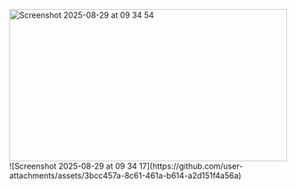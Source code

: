 <img width="498" height="273" alt="Screenshot 2025-08-29 at 09 34 54" src="https://github.com/user-attachments/assets/382ab25e-9d82-48e1-9acc-8898bdcab478" />
![Screenshot 2025-08-29 at 09 34 17](https://github.com/user-attachments/assets/3bcc457a-8c61-461a-b614-a2d151f4a56a)
